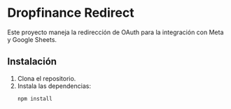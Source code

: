 # Dropfinance Redirect

Este proyecto maneja la redirección de OAuth para la integración con Meta y Google Sheets.

## Instalación

1. Clona el repositorio.
2. Instala las dependencias:
   ```bash
   npm install